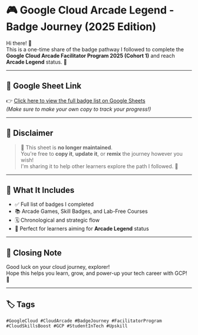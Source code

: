 # 🎮 Google Cloud Arcade Legend - Badge Journey (2025 Edition)

Hi there! 👋  
This is a one-time share of the badge pathway I followed to complete the **Google Cloud Arcade Facilitator Program 2025 (Cohort 1)** and reach **Arcade Legend** status. 🌟

---

## 📄 Google Sheet Link
👉 [Click here to view the full badge list on Google Sheets](https://docs.google.com/spreadsheets/d/1bRR7Ily1WyvK1pyOJLkH-r9M4C1eJ6Bg_YlG0Rr3X50/edit?gid=99495194#gid=99495194)  
*(Make sure to make your own copy to track your progress!)*

---

## 🔔 Disclaimer
> 📌 This sheet is **no longer maintained**.  
> You're free to **copy it**, **update it**, or **remix** the journey however you wish!  
> I'm sharing it to help other learners explore the path I followed. 💙

---

## 🧠 What It Includes
- ✅ Full list of badges I completed  
- 📚 Arcade Games, Skill Badges, and Lab-Free Courses  
- 🗓️ Chronological and strategic flow  
- 🚀 Perfect for learners aiming for **Arcade Legend** status

---

## 💬 Closing Note
Good luck on your cloud journey, explorer!  
Hope this helps you learn, grow, and power-up your tech career with GCP! 🚀

---

## 🏷️ Tags  
`#GoogleCloud #CloudArcade #BadgeJourney #FacilitatorProgram #CloudSkillsBoost #GCP #StudentInTech #Upskill`
